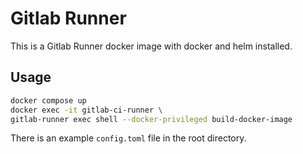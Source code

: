 # Gitlab Runner

This is a Gitlab Runner docker image with docker and helm installed.

## Usage

```bash
docker compose up
docker exec -it gitlab-ci-runner \
gitlab-runner exec shell --docker-privileged build-docker-image
```

There is an example `config.toml` file in the root directory.
